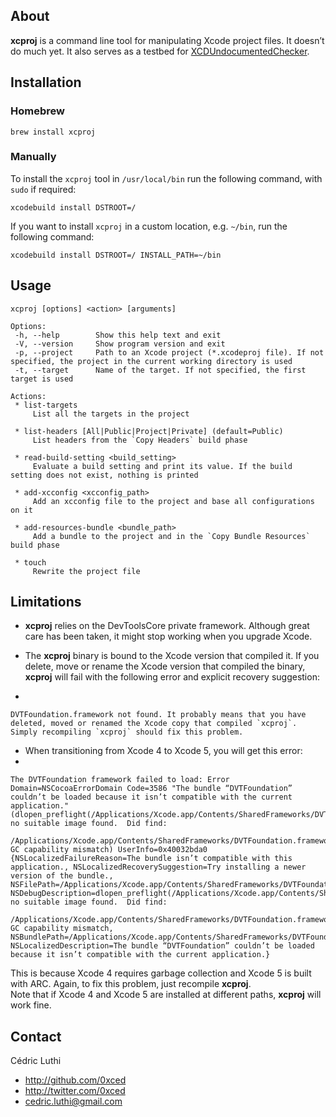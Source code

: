 ## About

**xcproj** is a command line tool for manipulating Xcode project files. It doesn’t do much yet. It also serves as a testbed for [XCDUndocumentedChecker](https://github.com/0xced/xcproj/blob/develop/Sources/XCDUndocumentedChecker.m).

## Installation

### Homebrew

```
brew install xcproj
```

### Manually

To install the `xcproj` tool in `/usr/local/bin` run the following command, with `sudo` if required:

```
xcodebuild install DSTROOT=/
```

If you want to install `xcproj` in a custom location, e.g. `~/bin`, run the following command:

```
xcodebuild install DSTROOT=/ INSTALL_PATH=~/bin
```

## Usage

```
xcproj [options] <action> [arguments]

Options:
 -h, --help        Show this help text and exit
 -V, --version     Show program version and exit
 -p, --project     Path to an Xcode project (*.xcodeproj file). If not specified, the project in the current working directory is used 
 -t, --target      Name of the target. If not specified, the first target is used

Actions:
 * list-targets
     List all the targets in the project

 * list-headers [All|Public|Project|Private] (default=Public)
     List headers from the `Copy Headers` build phase

 * read-build-setting <build_setting>
     Evaluate a build setting and print its value. If the build setting does not exist, nothing is printed

 * add-xcconfig <xcconfig_path>
     Add an xcconfig file to the project and base all configurations on it

 * add-resources-bundle <bundle_path>
     Add a bundle to the project and in the `Copy Bundle Resources` build phase

 * touch
     Rewrite the project file
```

## Limitations

* **xcproj** relies on the DevToolsCore private framework. Although great care has been taken, it might stop working when you upgrade Xcode.

* The **xcproj** binary is bound to the Xcode version that compiled it. If you delete, move or rename the Xcode version that compiled the binary, **xcproj** will fail with the following error and explicit recovery suggestion:
* 
```
DVTFoundation.framework not found. It probably means that you have deleted, moved or renamed the Xcode copy that compiled `xcproj`.
Simply recompiling `xcproj` should fix this problem.
```

* When transitioning from Xcode 4 to Xcode 5, you will get this error:
*  
```
The DVTFoundation framework failed to load: Error Domain=NSCocoaErrorDomain Code=3586 "The bundle “DVTFoundation” couldn’t be loaded because it isn’t compatible with the current application." (dlopen_preflight(/Applications/Xcode.app/Contents/SharedFrameworks/DVTFoundation.framework/DVTFoundation): no suitable image found.  Did find:
	/Applications/Xcode.app/Contents/SharedFrameworks/DVTFoundation.framework/DVTFoundation: GC capability mismatch) UserInfo=0x40032bda0 {NSLocalizedFailureReason=The bundle isn’t compatible with this application., NSLocalizedRecoverySuggestion=Try installing a newer version of the bundle., NSFilePath=/Applications/Xcode.app/Contents/SharedFrameworks/DVTFoundation.framework/DVTFoundation, NSDebugDescription=dlopen_preflight(/Applications/Xcode.app/Contents/SharedFrameworks/DVTFoundation.framework/DVTFoundation): no suitable image found.  Did find:
	/Applications/Xcode.app/Contents/SharedFrameworks/DVTFoundation.framework/DVTFoundation: GC capability mismatch, NSBundlePath=/Applications/Xcode.app/Contents/SharedFrameworks/DVTFoundation.framework, NSLocalizedDescription=The bundle “DVTFoundation” couldn’t be loaded because it isn’t compatible with the current application.}
```
This is because Xcode 4 requires garbage collection and Xcode 5 is built with ARC. Again, to fix this problem, just recompile **xcproj**.  
Note that if Xcode 4 and Xcode 5 are installed at different paths, **xcproj** will work fine.

## Contact

Cédric Luthi

- http://github.com/0xced
- http://twitter.com/0xced
- cedric.luthi@gmail.com
